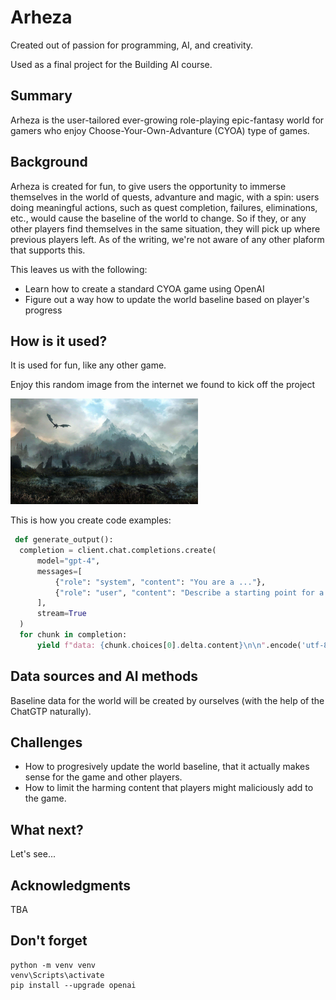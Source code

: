 <!-- This is the markdown template for the final project of the Building AI course, 
created by Reaktor Innovations and University of Helsinki, adjusted to fit the purpose here. -->

# Arheza

Created out of passion for programming, AI, and creativity.

Used as a final project for the Building AI course.

## Summary

Arheza is the user-tailored ever-growing role-playing epic-fantasy world for gamers who enjoy Choose-Your-Own-Advanture (CYOA) type of games.


## Background

Arheza is created for fun, to give users the opportunity to immerse themselves in the world of quests, advanture and magic, with a spin: users doing meaningful actions, such as quest completion, failures, eliminations, etc., would cause the baseline of the world to change. So if they, or any other players find themselves in the same situation, they will pick up where previous players left. As of the writing, we're not aware of any other plaform that supports this.

This leaves us with the following:
* Learn how to create a standard CYOA game using OpenAI
* Figure out a way how to update the world baseline based on player's progress


## How is it used?

It is used for fun, like any other game.

Enjoy this random image from the internet we found to kick off the project

<img src="https://github.com/Zaista/arheza/blob/master/static/background.jpg" width="300">

This is how you create code examples:
```python
 def generate_output():
  completion = client.chat.completions.create(
      model="gpt-4",
      messages=[
          {"role": "system", "content": "You are a ..."},
          {"role": "user", "content": "Describe a starting point for a hero going on his first quest."}
      ],
      stream=True
  )
  for chunk in completion:
      yield f"data: {chunk.choices[0].delta.content}\n\n".encode('utf-8')
```


## Data sources and AI methods

Baseline data for the world will be created by ourselves (with the help of the ChatGTP naturally).

## Challenges

* How to progresively update the world baseline, that it actually makes sense for the game and other players.
* How to limit the harming content that players might maliciously add to the game.

## What next?

Let's see...


## Acknowledgments

TBA

## Don't forget
```
python -m venv venv
venv\Scripts\activate
pip install --upgrade openai
```
